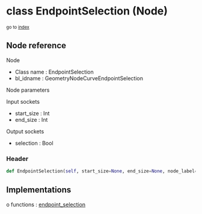 # class EndpointSelection (Node)

<sub>go to [index](/docs/index.md)</sub>

## Node reference

Node
 - Class name : EndpointSelection
 - bl_idname : GeometryNodeCurveEndpointSelection

Node parameters

Input sockets
 - start_size : Int
 - end_size : Int

Output sockets
 - selection : Bool

### Header

``` python
def EndpointSelection(self, start_size=None, end_size=None, node_label=None, node_color=None):
```

## Implementations

o functions : [endpoint_selection](#endpoint_selection)


